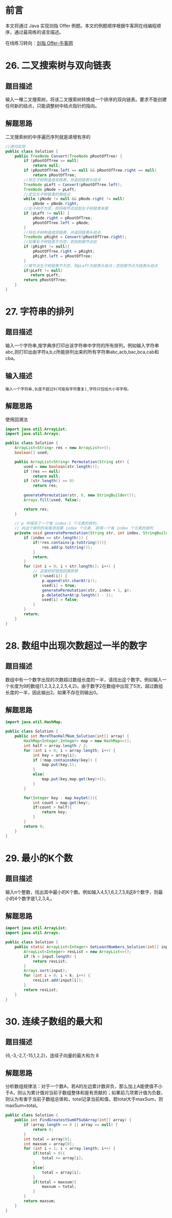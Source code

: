 # 前言

本文将通过 Java 实现剑指 Offer 例题。本文的例题顺序根据牛客网在线编程顺序，通过最简练的语言描述。

在线练习转向：[剑指 Offer-牛客网](https://www.nowcoder.com/ta/coding-interviews)



# 26. 二叉搜索树与双向链表

## 题目描述

输入一棵二叉搜索树，将该二叉搜索树转换成一个排序的双向链表。要求不能创建任何新的结点，只能调整树中结点指针的指向。

## 解题思路

二叉搜索树的中序遍历序列就是递增有序的

```java
//递归实现
public class Solution {
    public TreeNode Convert(TreeNode pRootOfTree) {
        if (pRootOfTree == null)
        	return null;
        if (pRootOfTree.left == null && pRootOfTree.right == null)
        	return pRootOfTree;
        //将左子树构造成双链表，并返回链表头结点
        TreeNode pLeft = Convert(pRootOfTree.left);
        TreeNode pNode = pLeft;
        //定位左子树链表的尾结点
        while (pNode != null && pNode.right != null) 
        	pNode = pNode.right;
 		//左子树不为空，则将根节点加到左子树链表末尾
 		if (pLeft != null) {
 			pNode.right = pRootOfTree;
 			pRootOfTree.left = pNode;
 		}
 		//将右子树构造成双链表，并返回链表头结点
 		TreeNode pRight = Convert(pRootOfTree.right);
 		//如果右子树链表不为空，则加到根节点后
 		if (pRight != null){
 			pRootOfTree.right = pRight;
 			pRight.left = pRootOfTree;
 		}
 		//根节点左子树链表不为空，则pLeft为链表头结点；否则根节点为链表头结点
        if(pLeft != null)
           return pLeft;
        return pRootOfTree;
    }
}
```



# 27. 字符串的排列

## 题目描述

输入一个字符串,按字典序打印出该字符串中字符的所有排列。例如输入字符串abc,则打印出由字符a,b,c所能排列出来的所有字符串abc,acb,bac,bca,cab和cba。

## 输入描述

```
输入一个字符串,长度不超过9(可能有字符重复),字符只包括大小写字母。
```

## 解题思路

使用回溯法

```java
import java.util.ArrayList;
import java.util.Arrays;

public class Solution {
    ArrayList<String> res = new ArrayList<>();
    boolean[] used;

    public ArrayList<String> Permutation(String str) {
        used = new boolean[str.length()];
        if (res == null)
            return null;
        if (str.length() == 0)
            return res;
        
        generatePermutation(str, 0, new StringBuilder());
        Arrays.fill(used, false);

        return res;
    }
    
    // p 中保存了一个有 index-1 个元素的排列。
    // 向这个排列的末尾添加第 index 个元素, 获得一个有 index 个元素的排列
    private void generatePermutation(String str, int index, StringBuilder p) {
        if (index == str.length()) {
            if(!res.contains(p.toString())){
                res.add(p.toString());
            }
            return;
        }
        for (int i = 0; i < str.length(); i++) {
            // 这里好好感受回溯思想
            if (!used[i]) {
                p.append(str.charAt(i));
                used[i] = true;
                generatePermutation(str, index + 1, p);
                p.deleteCharAt(p.length() - 1);
                used[i] = false;
            }
        }
        return;
    }
}
```





# 28. 数组中出现次数超过一半的数字

## 题目描述

数组中有一个数字出现的次数超过数组长度的一半，请找出这个数字。例如输入一个长度为9的数组{1,2,3,2,2,2,5,4,2}。由于数字2在数组中出现了5次，超过数组长度的一半，因此输出2。如果不存在则输出0。

## 解题思路

```java
import java.util.HashMap;

public class Solution {
    public int MoreThanHalfNum_Solution(int[] array) {
        HashMap<Integer,Integer> map = new HashMap<>();
        int half = array.length / 2;
        for (int i = 0; i < array.length; i++) {
            int key = array[i];
            if (!map.containsKey(key)) {
                map.put(key,1);
            }
            else{
                map.put(key,map.get(key)+1);
            }
        }

        for(Integer key : map.keySet()){
            int count = map.get(key);
            if(count > half){
                return key;
            }
        }
        return 0;
    }
}
```



# 29. 最小的K个数

## 题目描述

输入n个整数，找出其中最小的K个数。例如输入4,5,1,6,2,7,3,8这8个数字，则最小的4个数字是1,2,3,4,。

## 解题思路

```java
import java.util.ArrayList;
import java.util.Arrays;

public class Solution {
    public static ArrayList<Integer> GetLeastNumbers_Solution(int[] input, int k) {
        ArrayList<Integer> resList = new ArrayList<>();
        if (k > input.length) {
            return resList;
        }
        Arrays.sort(input);
        for (int i = 0; i < k; i++) {
            resList.add(input[i]);
        }
        return resList;
    }
}
```



# 30. 连续子数组的最大和

## 题目描述

{6,-3,-2,7,-15,1,2,2}，连续子向量的最大和为 8

## 解题思路

分析数组规律法：对于一个数A，若A的左边累计数非负，那么加上A能使值不小于A，则认为累计值对当前子数组整体和是有贡献的；如果前几项累计值为负数，则认为有害于当前子数组总体和，total记录当前和值，若total大于maxSum，则maxSum=total。

```java
public class Solution {
    public int FindGreatestSumOfSubArray(int[] array) {
        if (array.length == 0 || array == null) {
            return 0;
        }
        int total = array[0];
        int maxsum = array[0];
        for (int i = 1; i < array.length; i++) {
            if(total > 0){
                total += array[i];
            }
            else{
                total = array[i];
            }
            if(total > maxsum){
                maxsum = total;
            }
        }
        return maxsum;
    }
}
```

